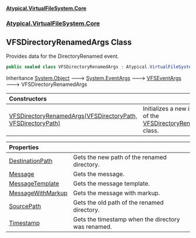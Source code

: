#### [Atypical.VirtualFileSystem.Core](VirtualFileSystem.md 'VirtualFileSystem')
### [Atypical.VirtualFileSystem.Core](VirtualFileSystem.md#Atypical.VirtualFileSystem.Core 'Atypical.VirtualFileSystem.Core')

## VFSDirectoryRenamedArgs Class

Provides data for the DirectoryRenamed event.

```csharp
public sealed class VFSDirectoryRenamedArgs : Atypical.VirtualFileSystem.Core.VFSEventArgs
```

Inheritance [System.Object](https://docs.microsoft.com/en-us/dotnet/api/System.Object 'System.Object') &#129106; [System.EventArgs](https://docs.microsoft.com/en-us/dotnet/api/System.EventArgs 'System.EventArgs') &#129106; [VFSEventArgs](VFSEventArgs.md 'Atypical.VirtualFileSystem.Core.VFSEventArgs') &#129106; VFSDirectoryRenamedArgs

| Constructors | |
| :--- | :--- |
| [VFSDirectoryRenamedArgs(VFSDirectoryPath, VFSDirectoryPath)](VFSDirectoryRenamedArgs.VFSDirectoryRenamedArgs(VFSDirectoryPath,VFSDirectoryPath).md 'Atypical.VirtualFileSystem.Core.VFSDirectoryRenamedArgs.VFSDirectoryRenamedArgs(Atypical.VirtualFileSystem.Core.VFSDirectoryPath, Atypical.VirtualFileSystem.Core.VFSDirectoryPath)') | Initializes a new instance of the [VFSDirectoryRenamedArgs](VFSDirectoryRenamedArgs.md 'Atypical.VirtualFileSystem.Core.VFSDirectoryRenamedArgs') class. |

| Properties | |
| :--- | :--- |
| [DestinationPath](VFSDirectoryRenamedArgs.DestinationPath.md 'Atypical.VirtualFileSystem.Core.VFSDirectoryRenamedArgs.DestinationPath') | Gets the new path of the renamed directory. |
| [Message](VFSDirectoryRenamedArgs.Message.md 'Atypical.VirtualFileSystem.Core.VFSDirectoryRenamedArgs.Message') | Gets the message. |
| [MessageTemplate](VFSDirectoryRenamedArgs.MessageTemplate.md 'Atypical.VirtualFileSystem.Core.VFSDirectoryRenamedArgs.MessageTemplate') | Gets the message template. |
| [MessageWithMarkup](VFSDirectoryRenamedArgs.MessageWithMarkup.md 'Atypical.VirtualFileSystem.Core.VFSDirectoryRenamedArgs.MessageWithMarkup') | Gets the message with markup. |
| [SourcePath](VFSDirectoryRenamedArgs.SourcePath.md 'Atypical.VirtualFileSystem.Core.VFSDirectoryRenamedArgs.SourcePath') | Gets the old path of the renamed directory. |
| [Timestamp](VFSDirectoryRenamedArgs.Timestamp.md 'Atypical.VirtualFileSystem.Core.VFSDirectoryRenamedArgs.Timestamp') | Gets the timestamp when the directory was renamed. |
